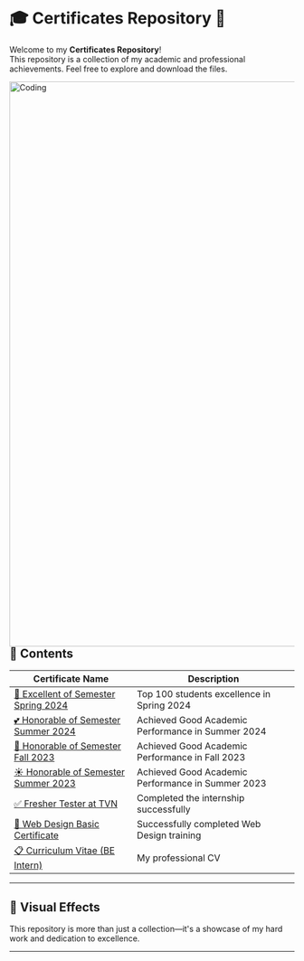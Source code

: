 # 🎓 Certificates Repository 📜

Welcome to my **Certificates Repository**!  
This repository is a collection of my academic and professional achievements. Feel free to explore and download the files.

<img align="right" alt="Coding" width="1000" src="https://user-images.githubusercontent.com/74038190/212284115-f47cd8ff-2ffb-4b04-b5bf-4d1c14c0247f.gif" >

## 📂 Contents

| Certificate Name                         | Description                                 | 
|------------------------------------------|---------------------------------------------|
| [🎉 Excellent of Semester Spring 2024](./Excellent%20of%20Semester%20Spring2024.pdf) | Top 100 students excellence in Spring 2024     | 
| [💕 Honorable of Semester Summer 2024](./Honorable%20of%20Semester%20Summer2024.pdf) | Achieved Good Academic Performance in Summer 2024         | 
| [🏅 Honorable of Semester Fall 2023](./Honorable%20of%20Semester%20Fall2023.pdf) | Achieved Good Academic Performance in Fall 2023           | 
| [☀️ Honorable of Semester Summer 2023](./Honorable%20of%20Semester%20Summer2023.jpg) | Achieved Good Academic Performance in Summer 2023         | 
| [✅ Fresher Tester at TVN](./Fresher%20Tester%20at%20TVN.pdf)           | Completed the internship successfully       | 
| [📜 Web Design Basic Certificate](./Web%20Design%20Basic.pdf)         | Successfully completed Web Design training  | 
| [📋 Curriculum Vitae (BE Intern)](./VuLH_Curriculum%20Vitae_BE%20Intern.pdf) | My professional CV                         | 

---

## 🎨 Visual Effects



This repository is more than just a collection—it's a showcase of my hard work and dedication to excellence.

---


